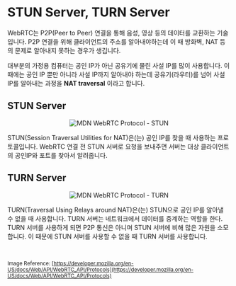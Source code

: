 # STUN Server, TURN Server

WebRTC는 P2P(Peer to Peer) 연결을 통해 음성, 영상 등의 데이터를 교환하는 기술입니다. P2P 연결을 위해 클라이언트의 주소를 알아내야하는데 이 때 방화벽, NAT 등의 문제로 알아내지 못하는 경우가 생깁니다.

대부분의 가정용 컴퓨터는 공인 IP가 아닌 공유기에 물린 사설 IP를 많이 사용합니다. 이 때에는 공인 IP 뿐만 아니라 사설 IP까지 알아내야 하는데 공유기(라우터)를 넘어 사설 IP를 알아내는 과정을 **NAT traversal** 이라고 합니다.

## STUN Server

<center>

![MDN WebRTC Protocol - STUN](https://developer.mozilla.org/en-US/docs/Web/API/WebRTC_API/Protocols/webrtc-stun.png)

</center>

STUN(Session Traversal Utilities for NAT)은(는) 공인 IP를 찾을 때 사용하는 프로토콜입니다. WebRTC 연결 전 STUN 서버로 요청을 보내주면 서버는 대상 클라이언트의 공인IP와 포트를 찾아서 알려줍니다.

## TURN Server

<center>

![MDN WebRTC Protocol - TURN](https://developer.mozilla.org/en-US/docs/Web/API/WebRTC_API/Protocols/webrtc-turn.png)

</center>

TURN(Traversal Using Relays around NAT)은(는) STUN으로 공인 IP를 알아낼 수 없을 때 사용합니다. TURN 서버는 네트워크에서 데이터를 중계하는 역할을 한다. TURN 서버를 사용하게 되면 P2P 통신은 아니며 STUN 서버에 비해 많은 자원을 소모합니다. 이 때문에 STUN 서버를 사용할 수 없을 때 TURN 서버를 사용합니다.

<br/>

<sub>Image Reference: [https://developer.mozilla.org/en-US/docs/Web/API/WebRTC_API/Protocols](https://developer.mozilla.org/en-US/docs/Web/API/WebRTC_API/Protocols)</sub>
